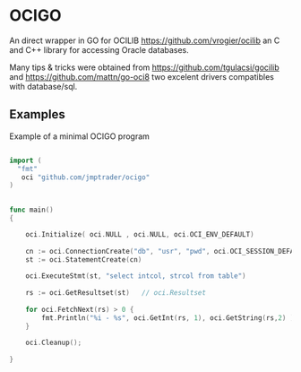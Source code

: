 # OCIGO

An direct wrapper in GO for OCILIB https://github.com/vrogier/ocilib an C and C++ library for accessing Oracle databases.

Many tips & tricks were obtained from https://github.com/tgulacsi/gocilib and https://github.com/mattn/go-oci8  two excelent drivers compatibles with database/sql.

## Examples

Example of a minimal OCIGO program

```GO

import (
  "fmt"
   oci "github.com/jmptrader/ocigo"
)

 
func main()
{

    oci.Initialize( oci.NULL , oci.NULL, oci.OCI_ENV_DEFAULT)
 
    cn := oci.ConnectionCreate("db", "usr", "pwd", oci.OCI_SESSION_DEFAULT)     // oci.Connection
    st := oci.StatementCreate(cn)                                               // oci.Statement
 
    oci.ExecuteStmt(st, "select intcol, strcol from table")
 
    rs := oci.GetResultset(st)   // oci.Resultset
 
    for oci.FetchNext(rs) > 0 {
        fmt.Println("%i - %s", oci.GetInt(rs, 1), oci.GetString(rs,2) )
    }
 
    oci.Cleanup();
 
}
```

